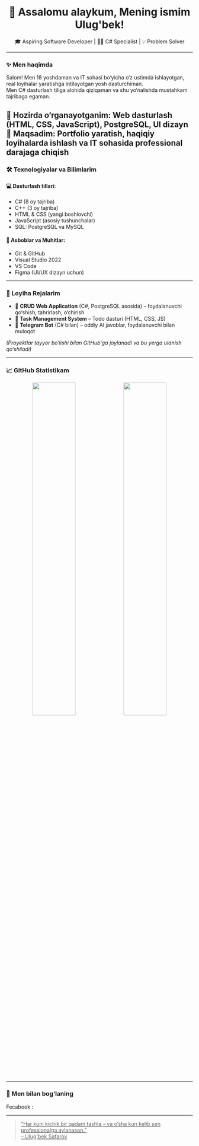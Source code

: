 <h1 align="center">👋 Assalomu alaykum, Mening ismim Ulug'bek!</h1>
<p align="center">
  🎓 Aspiring Software Developer | 👨‍💻 C# Specialist | 💡 Problem Solver
</p>

---

### ✨ Men haqimda

Salom! Men 18 yoshdaman va IT sohasi bo‘yicha o‘z ustimda ishlayotgan, real loyihalar yaratishga intilayotgan yosh dasturchiman.  
Men C# dasturlash tiliga alohida qiziqaman va shu yo‘nalishda mustahkam tajribaga egaman.

🔭 **Hozirda o‘rganayotganim**: Web dasturlash (HTML, CSS, JavaScript), PostgreSQL, UI dizayn  
📌 **Maqsadim**: Portfolio yaratish, haqiqiy loyihalarda ishlash va IT sohasida professional darajaga chiqish  
---

### 🛠️ Texnologiyalar va Bilimlarim

#### 💻 Dasturlash tillari:
- C# (8 oy tajriba)
- C++ (3 oy tajriba)
- HTML & CSS (yangi boshlovchi)
- JavaScript (asosiy tushunchalar)
- SQL: PostgreSQL va MySQL

#### 🔧 Asboblar va Muhitlar:
- Git & GitHub
- Visual Studio 2022
- VS Code
- Figma (UI/UX dizayn uchun)

---

### 🚀 Loyiha Rejalarim

- 🔨 **CRUD Web Application** (C#, PostgreSQL asosida) – foydalanuvchi qo‘shish, tahrirlash, o‘chirish
- 📝 **Task Management System** – Todo dasturi (HTML, CSS, JS)
- 🤖 **Telegram Bot** (C# bilan) – oddiy AI javoblar, foydalanuvchi bilan muloqot

*(Proyektlar tayyor bo‘lishi bilan GitHub'ga joylanadi va bu yerga ulanish qo‘shiladi)*

---

### 📈 GitHub Statistikam

<p align="center">
  <img src="https://github-readme-stats.vercel.app/api?username=Ulugbekjon2007&show_icons=true&theme=github_dark" width="48%" />
  <img src="https://github-readme-stats.vercel.app/api/top-langs/?username=Ulugbekjon2007&layout=compact&theme=github_dark" width="48%" />
</p>

---

### 🤝 Men bilan bog‘laning

Fecabook :  <a href="https://www.facebook.com/profile.php?id=61577179508263" class="contact-social-link" target="_blank" aria-label="Facebook">

---

> “Har kuni kichik bir qadam tashla – va o‘sha kun kelib sen professionalga aylanasan.”  
> – Ulug'bek Safarov
